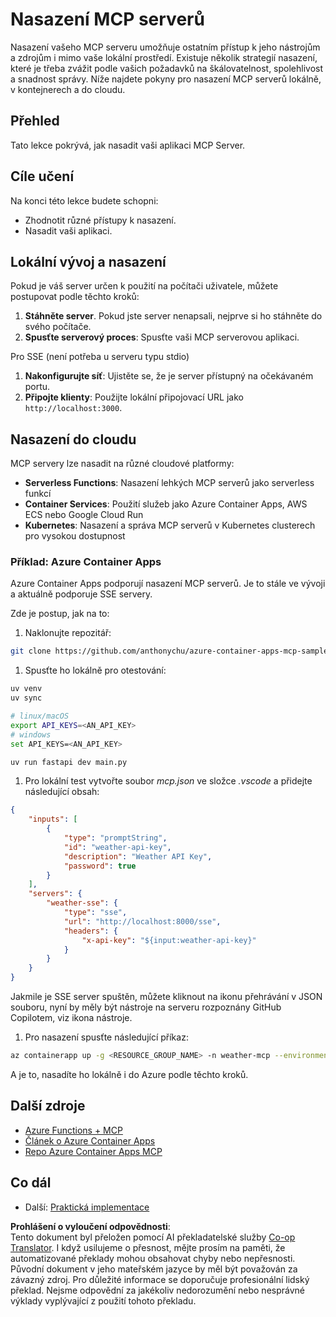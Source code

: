 <!--
CO_OP_TRANSLATOR_METADATA:
{
  "original_hash": "1d9dc83260576b76f272d330ed93c51f",
  "translation_date": "2025-07-13T22:10:53+00:00",
  "source_file": "03-GettingStarted/09-deployment/README.md",
  "language_code": "cs"
}
-->
# Nasazení MCP serverů

Nasazení vašeho MCP serveru umožňuje ostatním přístup k jeho nástrojům a zdrojům i mimo vaše lokální prostředí. Existuje několik strategií nasazení, které je třeba zvážit podle vašich požadavků na škálovatelnost, spolehlivost a snadnost správy. Níže najdete pokyny pro nasazení MCP serverů lokálně, v kontejnerech a do cloudu.

## Přehled

Tato lekce pokrývá, jak nasadit vaši aplikaci MCP Server.

## Cíle učení

Na konci této lekce budete schopni:

- Zhodnotit různé přístupy k nasazení.
- Nasadit vaši aplikaci.

## Lokální vývoj a nasazení

Pokud je váš server určen k použití na počítači uživatele, můžete postupovat podle těchto kroků:

1. **Stáhněte server**. Pokud jste server nenapsali, nejprve si ho stáhněte do svého počítače.  
1. **Spusťte serverový proces**: Spusťte vaši MCP serverovou aplikaci.

Pro SSE (není potřeba u serveru typu stdio)

1. **Nakonfigurujte síť**: Ujistěte se, že je server přístupný na očekávaném portu.  
1. **Připojte klienty**: Použijte lokální připojovací URL jako `http://localhost:3000`.

## Nasazení do cloudu

MCP servery lze nasadit na různé cloudové platformy:

- **Serverless Functions**: Nasazení lehkých MCP serverů jako serverless funkcí  
- **Container Services**: Použití služeb jako Azure Container Apps, AWS ECS nebo Google Cloud Run  
- **Kubernetes**: Nasazení a správa MCP serverů v Kubernetes clusterech pro vysokou dostupnost

### Příklad: Azure Container Apps

Azure Container Apps podporují nasazení MCP serverů. Je to stále ve vývoji a aktuálně podporuje SSE servery.

Zde je postup, jak na to:

1. Naklonujte repozitář:

  ```sh
  git clone https://github.com/anthonychu/azure-container-apps-mcp-sample.git
  ```

1. Spusťte ho lokálně pro otestování:

  ```sh
  uv venv
  uv sync

  # linux/macOS
  export API_KEYS=<AN_API_KEY>
  # windows
  set API_KEYS=<AN_API_KEY>

  uv run fastapi dev main.py
  ```

1. Pro lokální test vytvořte soubor *mcp.json* ve složce *.vscode* a přidejte následující obsah:

  ```json
  {
      "inputs": [
          {
              "type": "promptString",
              "id": "weather-api-key",
              "description": "Weather API Key",
              "password": true
          }
      ],
      "servers": {
          "weather-sse": {
              "type": "sse",
              "url": "http://localhost:8000/sse",
              "headers": {
                  "x-api-key": "${input:weather-api-key}"
              }
          }
      }
  }
  ```

  Jakmile je SSE server spuštěn, můžete kliknout na ikonu přehrávání v JSON souboru, nyní by měly být nástroje na serveru rozpoznány GitHub Copilotem, viz ikona nástroje.

1. Pro nasazení spusťte následující příkaz:

  ```sh
  az containerapp up -g <RESOURCE_GROUP_NAME> -n weather-mcp --environment mcp -l westus --env-vars API_KEYS=<AN_API_KEY> --source .
  ```

A je to, nasadíte ho lokálně i do Azure podle těchto kroků.

## Další zdroje

- [Azure Functions + MCP](https://learn.microsoft.com/en-us/samples/azure-samples/remote-mcp-functions-dotnet/remote-mcp-functions-dotnet/)
- [Článek o Azure Container Apps](https://techcommunity.microsoft.com/blog/appsonazureblog/host-remote-mcp-servers-in-azure-container-apps/4403550)
- [Repo Azure Container Apps MCP](https://github.com/anthonychu/azure-container-apps-mcp-sample)

## Co dál

- Další: [Praktická implementace](../../04-PracticalImplementation/README.md)

**Prohlášení o vyloučení odpovědnosti**:  
Tento dokument byl přeložen pomocí AI překladatelské služby [Co-op Translator](https://github.com/Azure/co-op-translator). I když usilujeme o přesnost, mějte prosím na paměti, že automatizované překlady mohou obsahovat chyby nebo nepřesnosti. Původní dokument v jeho mateřském jazyce by měl být považován za závazný zdroj. Pro důležité informace se doporučuje profesionální lidský překlad. Nejsme odpovědní za jakékoliv nedorozumění nebo nesprávné výklady vyplývající z použití tohoto překladu.